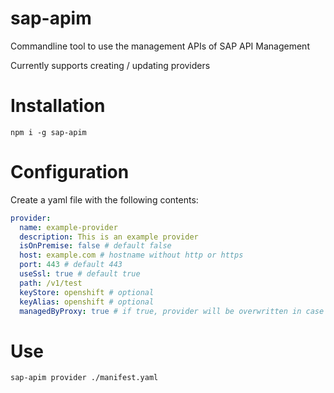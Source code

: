 # sap-apim
Commandline tool to use the management APIs of SAP API Management

Currently supports creating / updating providers

# Installation
```npm i -g sap-apim```

# Configuration
Create a yaml file with the following contents:
```yaml
provider:
  name: example-provider
  description: This is an example provider
  isOnPremise: false # default false
  host: example.com # hostname without http or https
  port: 443 # default 443
  useSsl: true # default true
  path: /v1/test
  keyStore: openshift # optional
  keyAlias: openshift # optional
  managedByProxy: true # if true, provider will be overwritten in case of changes
```

# Use
```sap-apim provider ./manifest.yaml```